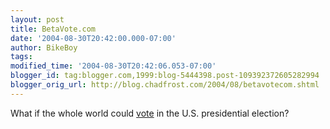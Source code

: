 ```yaml
---
layout: post
title: BetaVote.com
date: '2004-08-30T20:42:00.000-07:00'
author: BikeBoy
tags: 
modified_time: '2004-08-30T20:42:06.053-07:00'
blogger_id: tag:blogger.com,1999:blog-5444398.post-109392372605282994
blogger_orig_url: http://blog.chadfrost.com/2004/08/betavotecom.shtml
---
```


 What if the whole world could [vote](http://www.betavote.com/) in the U.S. 
presidential election? 